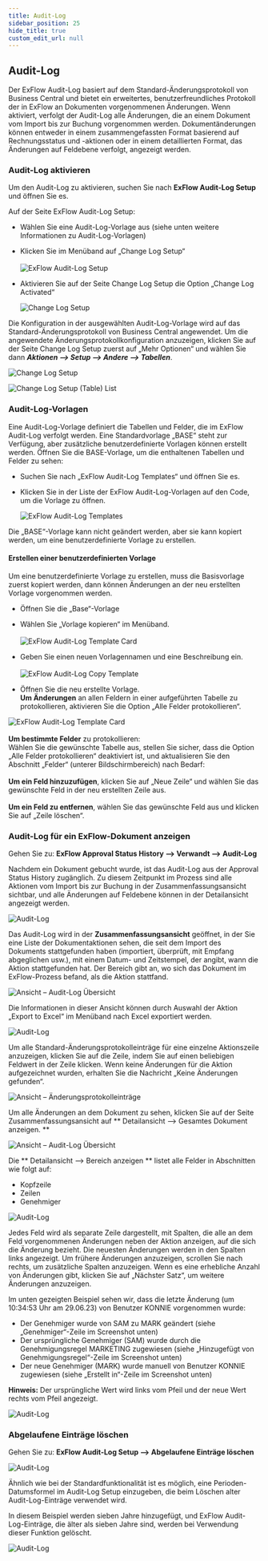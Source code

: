 ```yaml
---
title: Audit-Log
sidebar_position: 25
hide_title: true
custom_edit_url: null
---
```

## Audit-Log
Der ExFlow Audit-Log basiert auf dem Standard-Änderungsprotokoll von Business Central und bietet ein erweitertes, benutzerfreundliches Protokoll der in ExFlow an Dokumenten vorgenommenen Änderungen. Wenn aktiviert, verfolgt der Audit-Log alle Änderungen, die an einem Dokument vom Import bis zur Buchung vorgenommen werden. Dokumentänderungen können entweder in einem zusammengefassten Format basierend auf Rechnungsstatus und -aktionen oder in einem detaillierten Format, das Änderungen auf Feldebene verfolgt, angezeigt werden.

### Audit-Log aktivieren
Um den Audit-Log zu aktivieren, suchen Sie nach **ExFlow Audit-Log Setup** und öffnen Sie es.

Auf der Seite ExFlow Audit-Log Setup:

* Wählen Sie eine Audit-Log-Vorlage aus (siehe unten weitere Informationen zu Audit-Log-Vorlagen)
* Klicken Sie im Menüband auf „Change Log Setup“<br/><br/>
    ![ExFlow Audit-Log Setup](../../images/audit-log-setup-001.png)<br/>

* Aktivieren Sie auf der Seite Change Log Setup die Option „Change Log Activated“<br/>

    ![Change Log Setup](../../images/change-log-setup-001.png)

Die Konfiguration in der ausgewählten Audit-Log-Vorlage wird auf das Standard-Änderungsprotokoll von Business Central angewendet. Um die angewendete Änderungsprotokollkonfiguration anzuzeigen, klicken Sie auf der Seite Change Log Setup zuerst auf „Mehr Optionen“ und wählen Sie dann ***Aktionen --> Setup --> Andere --> Tabellen***.

![Change Log Setup](../../images/change-log-setup-002.png)

![Change Log Setup (Table) List](../../images/change-log-setup-table-list-001.png)

### Audit-Log-Vorlagen
Eine Audit-Log-Vorlage definiert die Tabellen und Felder, die im ExFlow Audit-Log verfolgt werden. Eine Standardvorlage „BASE“ steht zur Verfügung, aber zusätzliche benutzerdefinierte Vorlagen können erstellt werden. Öffnen Sie die BASE-Vorlage, um die enthaltenen Tabellen und Felder zu sehen:
* Suchen Sie nach „ExFlow Audit-Log Templates“ und öffnen Sie es.
* Klicken Sie in der Liste der ExFlow Audit-Log-Vorlagen auf den Code, um die Vorlage zu öffnen.

  ![ExFlow Audit-Log Templates](../../images/audit-log-templates-001.png)

Die „BASE“-Vorlage kann nicht geändert werden, aber sie kann kopiert werden, um eine benutzerdefinierte Vorlage zu erstellen.

#### Erstellen einer benutzerdefinierten Vorlage
Um eine benutzerdefinierte Vorlage zu erstellen, muss die Basisvorlage zuerst kopiert werden, dann können Änderungen an der neu erstellten Vorlage vorgenommen werden.
* Öffnen Sie die „Base“-Vorlage
* Wählen Sie „Vorlage kopieren“ im Menüband.<br/><br/>
    ![ExFlow Audit-Log Template Card](../../images/audit-log-template-card-001.png)

* Geben Sie einen neuen Vorlagennamen und eine Beschreibung ein.<br/><br/>
    ![ExFlow Audit-Log Copy Template](../../images/audit-log-001-copy-template.png)

* Öffnen Sie die neu erstellte Vorlage. <br/> 
**Um Änderungen** an allen Feldern in einer aufgeführten Tabelle zu protokollieren, aktivieren Sie die Option „Alle Felder protokollieren“.<br/>

![ExFlow Audit-Log Template Card](../../images/audit-log-template-card-002.png)<br/><br/>
**Um bestimmte Felder** zu protokollieren:<br/>
Wählen Sie die gewünschte Tabelle aus, stellen Sie sicher, dass die Option „Alle Felder protokollieren“ deaktiviert ist, und aktualisieren Sie den Abschnitt „Felder“ (unterer Bildschirmbereich) nach Bedarf:<br/><br/>
**Um ein Feld hinzuzufügen**, klicken Sie auf „Neue Zeile“ und wählen Sie das gewünschte Feld in der neu erstellten Zeile aus.<br/><br/>
**Um ein Feld zu entfernen**, wählen Sie das gewünschte Feld aus und klicken Sie auf „Zeile löschen“.

### Audit-Log für ein ExFlow-Dokument anzeigen

Gehen Sie zu: **ExFlow Approval Status History --> Verwandt --> Audit-Log** 

Nachdem ein Dokument gebucht wurde, ist das Audit-Log aus der Approval Status History zugänglich. Zu diesem Zeitpunkt im Prozess sind alle Aktionen vom Import bis zur Buchung in der Zusammenfassungsansicht sichtbar, und alle Änderungen auf Feldebene können in der Detailansicht angezeigt werden.

![Audit-Log](../../images/audit-log-approval-status-history-001.png)

Das Audit-Log wird in der **Zusammenfassungsansicht** geöffnet, in der Sie eine Liste der Dokumentaktionen sehen, die seit dem Import des Dokuments stattgefunden haben (importiert, überprüft, mit Empfang abgeglichen usw.), mit einem Datum- und Zeitstempel, der angibt, wann die Aktion stattgefunden hat. Der Bereich gibt an, wo sich das Dokument im ExFlow-Prozess befand, als die Aktion stattfand.<br/>

![Ansicht – Audit-Log Übersicht](../../images/view-audit-log-overview-001.png)

Die Informationen in dieser Ansicht können durch Auswahl der Aktion „Export to Excel“ im Menüband nach Excel exportiert werden.<br/>

![Audit-Log](../../images/audit-log-excel-001.png)

Um alle Standard-Änderungsprotokolleinträge für eine einzelne Aktionszeile anzuzeigen, klicken Sie auf die Zeile, indem Sie auf einen beliebigen Feldwert in der Zeile klicken. Wenn keine Änderungen für die Aktion aufgezeichnet wurden, erhalten Sie die Nachricht „Keine Änderungen gefunden“.

![Ansicht – Änderungsprotokolleinträge](../../images/view-change-log-entries-001.png)

Um alle Änderungen an dem Dokument zu sehen, klicken Sie auf der Seite Zusammenfassungsansicht auf ** Detailansicht --> Gesamtes Dokument anzeigen. **<br/>

![Ansicht – Audit-Log Übersicht](../../images/view-audit-log-overview-002.png)

Die ** Detailansicht --> Bereich anzeigen ** listet alle Felder in Abschnitten wie folgt auf:
* Kopfzeile
* Zeilen
* Genehmiger

![Audit-Log](../../images/view-audit-log-overview-003.png)

Jedes Feld wird als separate Zeile dargestellt, mit Spalten, die alle an dem Feld vorgenommenen Änderungen neben der Aktion anzeigen, auf die sich die Änderung bezieht. Die neuesten Änderungen werden in den Spalten links angezeigt. Um frühere Änderungen anzuzeigen, scrollen Sie nach rechts, um zusätzliche Spalten anzuzeigen. Wenn es eine erhebliche Anzahl von Änderungen gibt, klicken Sie auf „Nächster Satz“, um weitere Änderungen anzuzeigen.

Im unten gezeigten Beispiel sehen wir, dass die letzte Änderung (um 10:34:53 Uhr am 29.06.23) von Benutzer KONNIE vorgenommen wurde:
* Der Genehmiger wurde von SAM zu MARK geändert (siehe „Genehmiger“-Zeile im Screenshot unten)
* Der ursprüngliche Genehmiger (SAM) wurde durch die Genehmigungsregel MARKETING zugewiesen (siehe „Hinzugefügt von Genehmigungsregel“-Zeile im Screenshot unten)
* Der neue Genehmiger (MARK) wurde manuell von Benutzer KONNIE zugewiesen (siehe „Erstellt in“-Zeile im Screenshot unten)

**Hinweis:** Der ursprüngliche Wert wird links vom Pfeil und der neue Wert rechts vom Pfeil angezeigt.

![Audit-Log](../../images/audit-log-detailed-view-001.png)

### Abgelaufene Einträge löschen

Gehen Sie zu: **ExFlow Audit-Log Setup --> Abgelaufene Einträge löschen**

![Audit-Log](../../images/audit-log-delete-entries-001.png)

Ähnlich wie bei der Standardfunktionalität ist es möglich, eine Perioden-Datumsformel im Audit-Log Setup einzugeben, die beim Löschen alter Audit-Log-Einträge verwendet wird.

In diesem Beispiel werden sieben Jahre hinzugefügt, und ExFlow Audit-Log-Einträge, die älter als sieben Jahre sind, werden bei Verwendung dieser Funktion gelöscht.

![Audit-Log](../../images/audit-log-delete-entries-002.png)
